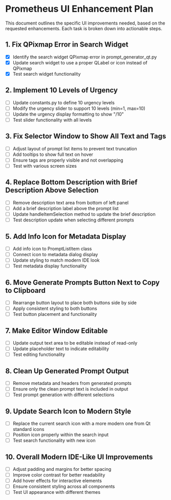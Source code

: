 # Prometheus UI Enhancement Plan

This document outlines the specific UI improvements needed, based on the requested enhancements. Each task is broken down into actionable steps.

## 1. Fix QPixmap Error in Search Widget

- [x] Identify the search widget QPixmap error in prompt_generator_qt.py
- [x] Update search widget to use a proper QLabel or icon instead of QPixmap
- [x] Test search widget functionality

## 2. Implement 10 Levels of Urgency

- [ ] Update constants.py to define 10 urgency levels
- [ ] Modify the urgency slider to support 10 levels (min=1, max=10)
- [ ] Update the urgency display formatting to show "/10"
- [ ] Test slider functionality with all levels

## 3. Fix Selector Window to Show All Text and Tags

- [ ] Adjust layout of prompt list items to prevent text truncation
- [ ] Add tooltips to show full text on hover
- [ ] Ensure tags are properly visible and not overlapping
- [ ] Test with various screen sizes

## 4. Replace Bottom Description with Brief Description Above Selection

- [ ] Remove description text area from bottom of left panel
- [ ] Add a brief description label above the prompt list
- [ ] Update handleItemSelection method to update the brief description
- [ ] Test description update when selecting different prompts

## 5. Add Info Icon for Metadata Display

- [ ] Add info icon to PromptListItem class
- [ ] Connect icon to metadata dialog display
- [ ] Update styling to match modern IDE look
- [ ] Test metadata display functionality

## 6. Move Generate Prompts Button Next to Copy to Clipboard

- [ ] Rearrange button layout to place both buttons side by side
- [ ] Apply consistent styling to both buttons
- [ ] Test button placement and functionality

## 7. Make Editor Window Editable

- [ ] Update output text area to be editable instead of read-only
- [ ] Update placeholder text to indicate editability
- [ ] Test editing functionality

## 8. Clean Up Generated Prompt Output

- [ ] Remove metadata and headers from generated prompts
- [ ] Ensure only the clean prompt text is included in output
- [ ] Test prompt generation with different selections

## 9. Update Search Icon to Modern Style

- [ ] Replace the current search icon with a more modern one from Qt standard icons
- [ ] Position icon properly within the search input
- [ ] Test search functionality with new icon

## 10. Overall Modern IDE-Like UI Improvements

- [ ] Adjust padding and margins for better spacing
- [ ] Improve color contrast for better readability
- [ ] Add hover effects for interactive elements
- [ ] Ensure consistent styling across all components
- [ ] Test UI appearance with different themes 